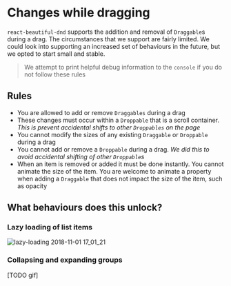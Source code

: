 # Changes while dragging

`react-beautiful-dnd` supports the addition and removal of `Draggable`s during a drag. The circumstances that we support are fairly limited. We could look into supporting an increased set of behaviours in the future, but we opted to start small and stable.

> We attempt to print helpful debug information to the `console` if you do not follow these rules

## Rules

- You are allowed to add or remove `Draggables` during a drag
- These changes must occur within a `Droppable` that is a scroll container. _This is prevent accidental shifts to other `Droppables` on the page_
- You cannot modify the sizes of any existing `Draggable` or `Droppable` during a drag
- You cannot add or remove a `Droppable` during a drag. _We did this to avoid accidental shifting of other `Droppable`s_
- When an item is removed or added it must be done instantly. You cannot animate the size of the item. You are welcome to animate a property when adding a `Draggable` that does not impact the size of the item, such as opacity

## What behaviours does this unlock?

### Lazy loading of list items

![lazy-loading 2018-11-01 17_01_21](https://user-images.githubusercontent.com/2182637/47835395-ec8b1a80-ddf7-11e8-88e6-848848ab4af1.gif)

### Collapsing and expanding groups

[TODO gif]
